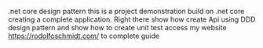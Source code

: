 .net core design pattern
this is a project demonstration build on .net core creating a complete application.
Right there show how create Api using DDD design pattern and show how to create unit test
access my website https://rodolfoschmidt.com/ to complete guide
